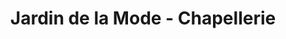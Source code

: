 ---
title: "Jardin de la Mode - Chapellerie"
url: /paris/jardin-de-la-mode-chapellerie/
shop: boutique
---